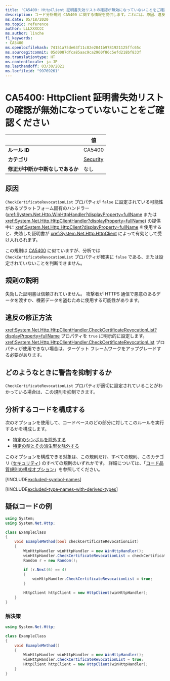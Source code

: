 ```yaml
---
title: 'CA5400: HttpClient 証明書失効リストの確認が無効になっていないことをご確認ください (コード分析)'
description: コード分析規則 CA5400 に関する情報を提供します。これには、原因、違反の修正方法、およびそれを抑制するタイミングなどが含まれます。
ms.date: 05/18/2020
ms.topic: reference
author: LLLXXXCCC
ms.author: linche
f1_keywords:
- CA5400
ms.openlocfilehash: 74151a75de63f11c82e2041b9781921125ffc65c
ms.sourcegitcommit: 05d0087dfca85aac9ca2960f86c5efd218bf833f
ms.translationtype: HT
ms.contentlocale: ja-JP
ms.lasthandoff: 03/30/2021
ms.locfileid: "99769261"
---
```

# <a name="ca5400-ensure-httpclient-certificate-revocation-list-check-is-not-disabled"></a>CA5400: HttpClient 証明書失効リストの確認が無効になっていないことをご確認ください

| | 値 |
|-|-|
| **ルール ID** |CA5400|
| **カテゴリ** |[Security](security-warnings.md)|
| **修正が中断か中断なしであるか** |なし|

## <a name="cause"></a>原因

`CheckCertificateRevocationList` プロパティが `false` に設定されている可能性があるプラットフォーム固有のハンドラー (<xref:System.Net.Http.WinHttpHandler?displayProperty=fullName> または <xref:System.Net.Http.HttpClientHandler?displayProperty=fullName>) の提供中に <xref:System.Net.Http.HttpClient?displayProperty=fullName> を使用すると、失効した証明書が <xref:System.Net.Http.HttpClient> によって有効として受け入れられます。

この規則は [CA5400](ca5400.md) に似ていますが、分析では `CheckCertificateRevocationList` プロパティが確実に `false` である、または設定されていないことを判断できません。

## <a name="rule-description"></a>規則の説明

失効した証明書は信頼されていません。 攻撃者が HTTPS 通信で悪意のあるデータを渡すか、機密データを盗むために使用する可能性があります。

## <a name="how-to-fix-violations"></a>違反の修正方法

<xref:System.Net.Http.HttpClientHandler.CheckCertificateRevocationList?displayProperty=fullName> プロパティを `true` に明示的に設定します。 <xref:System.Net.Http.HttpClientHandler.CheckCertificateRevocationList> プロパティが使用できない場合は、ターゲット フレームワークをアップグレードする必要があります。

## <a name="when-to-suppress-warnings"></a>どのようなときに警告を抑制するか

`CheckCertificateRevocationList` プロパティが適切に設定されていることがわかっている場合は、この規則を抑制できます。

## <a name="configure-code-to-analyze"></a>分析するコードを構成する

次のオプションを使用して、コードベースのどの部分に対してこのルールを実行するかを構成します。

- [特定のシンボルを除外する](#exclude-specific-symbols)
- [特定の型とその派生型を除外する](#exclude-specific-types-and-their-derived-types)

このオプションを構成できる対象は、この規則だけ、すべての規則、このカテゴリ ([セキュリティ](security-warnings.md)) のすべての規則のいずれかです。 詳細については、「[コード品質規則の構成オプション](../code-quality-rule-options.md)」を参照してください。

[!INCLUDE[excluded-symbol-names](~/includes/code-analysis/excluded-symbol-names.md)]

[!INCLUDE[excluded-type-names-with-derived-types](~/includes/code-analysis/excluded-type-names-with-derived-types.md)]

## <a name="pseudo-code-examples"></a>疑似コードの例

```csharp
using System;
using System.Net.Http;

class ExampleClass
{
    void ExampleMethod(bool checkCertificateRevocationList)
    {
        WinHttpHandler winHttpHandler = new WinHttpHandler();
        winHttpHandler.CheckCertificateRevocationList = checkCertificateRevocationList;
        Random r = new Random();

        if (r.Next(6) == 4)
        {
            winHttpHandler.CheckCertificateRevocationList = true;
        }

        HttpClient httpClient = new HttpClient(winHttpHandler);
    }
}
```

### <a name="solution"></a>解決策

```csharp
using System.Net.Http;

class ExampleClass
{
    void ExampleMethod()
    {
        WinHttpHandler winHttpHandler = new WinHttpHandler();
        winHttpHandler.CheckCertificateRevocationList = true;
        HttpClient httpClient = new HttpClient(winHttpHandler);
    }
}
```
